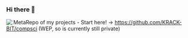 ### Hi there 👋

<!--
**KRACK-BIT/KRACK-BIT** is a ✨ _special_ ✨ repository because its `README.md` (this file) appears on your GitHub profile.

Here are some ideas to get you started:

- 🔭 I’m currently working on ...
- 🌱 I’m currently learning ...
- 👯 I’m looking to collaborate on ...
- 🤔 I’m looking for help with ...
- 💬 Ask me about ...
- 📫 How to reach me: ...
- 😄 Pronouns: ...
- ⚡ Fun fact: ...
-->


<img align="left" src="https://github-readme-stats.vercel.app/api?username=krack-bit&count_private=true&show_icons=true&hide_border=true&theme=radical"/>

MetaRepo of my projects - Start here! → <https://github.com/KRACK-BIT/compsci> (WEP, so is currently still private)
<!-- <img align="left" src="https://github-readme-stats.vercel.app/api/top-langs/?username=krack-bit&layout=compact&hide_border=true&card_width=250"/> -->
